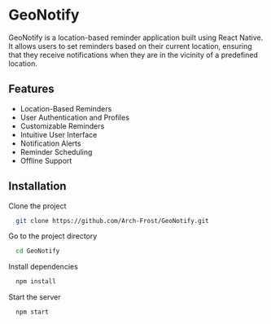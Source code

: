 
# GeoNotify

GeoNotify is a location-based reminder application built using React Native. It allows users to set reminders based on their current location, ensuring that they receive notifications when they are in the vicinity of a predefined location.

## Features

- Location-Based Reminders
- User Authentication and Profiles
- Customizable Reminders
- Intuitive User Interface
- Notification Alerts
- Reminder Scheduling
- Offline Support

## Installation

Clone the project

```bash
  git clone https://github.com/Arch-Frost/GeoNotify.git
```

Go to the project directory

```bash
  cd GeoNotify
```

Install dependencies

```bash
  npm install
```

Start the server

```bash
  npm start
```

